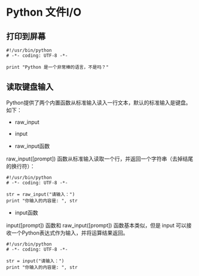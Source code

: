 # Python 文件I/O

## 打印到屏幕

```
#!/usr/bin/python
# -*- coding: UTF-8 -*- 

print "Python 是一个非常棒的语言，不是吗？"
```

## 读取键盘输入


Python提供了两个内置函数从标准输入读入一行文本，默认的标准输入是键盘。如下：

- raw_input
- input

- raw_input函数

raw_input([prompt]) 函数从标准输入读取一个行，并返回一个字符串（去掉结尾的换行符）：

```
#!/usr/bin/python
# -*- coding: UTF-8 -*- 
 
str = raw_input("请输入：")
print "你输入的内容是: ", str
```

- input函数

input([prompt]) 函数和 raw_input([prompt]) 函数基本类似，但是 input 可以接收一个Python表达式作为输入，并将运算结果返回。
```
#!/usr/bin/python
# -*- coding: UTF-8 -*- 
 
str = input("请输入：")
print "你输入的内容是: ", str
```



